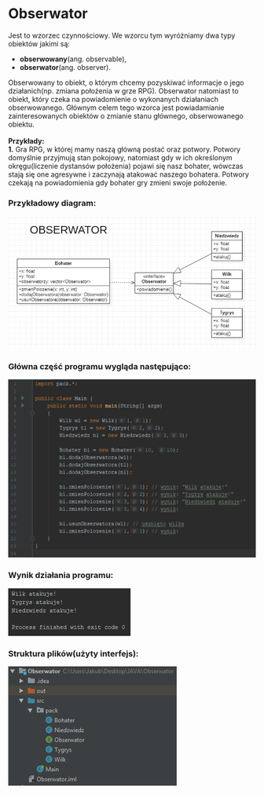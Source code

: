# Obserwator

Jest to wzorzec czynnościowy. We wzorcu tym wyróżniamy dwa typy obiektów jakimi są:
- **obserwowany**(ang. observable),
- **obserwator**(ang. observer). 

Obserwowany to obiekt, o którym chcemy pozyskiwać informacje o jego działanich(np. zmiana położenia w grze RPG). Obserwator natomiast to obiekt, który czeka na powiadomienie o wykonanych działaniach obserwowanego.
Głównym celem tego wzorca jest powiadamianie zainteresowanych obiektów o zmianie stanu głównego, obserwowanego obiektu. </br></br>
**Przykłady:**
</br>
**1.** Gra RPG, w której mamy naszą główną postać oraz potwory. Potwory domyślnie przyjmują stan pokojowy, natomiast gdy w ich określonym okręgu(liczenie dystansów położenia) pojawi się nasz bohater, wówczas stają się one agresywne i zaczynają atakować naszego bohatera. Potwory czekają na powiadomienia gdy bohater gry zmieni swoje położenie.

### Przykładowy diagram:
<p align="center">
 <img src="https://github.com/JakubMakaruk/UMCS/blob/master/23%20DAYS%20CHALLANGE%20WZORCOWY/Obserwator/zdj/obserwator.png" alt="zdj">
</p>

### Główna część programu wygląda następująco:
<p align="left">
 <img src="https://github.com/JakubMakaruk/UMCS/blob/master/23%20DAYS%20CHALLANGE%20WZORCOWY/Obserwator/zdj/main1.png" alt="zdj">
</p>

### Wynik działania programu:
<p align="left">
 <img src="https://github.com/JakubMakaruk/UMCS/blob/master/23%20DAYS%20CHALLANGE%20WZORCOWY/Obserwator/zdj/main2.png" alt="zdj">
</p>

### Struktura plików(użyty interfejs):
<p align="left">
 <img src="https://github.com/JakubMakaruk/UMCS/blob/master/23%20DAYS%20CHALLANGE%20WZORCOWY/Obserwator/zdj/main3.png" alt="zdj">
</p>
